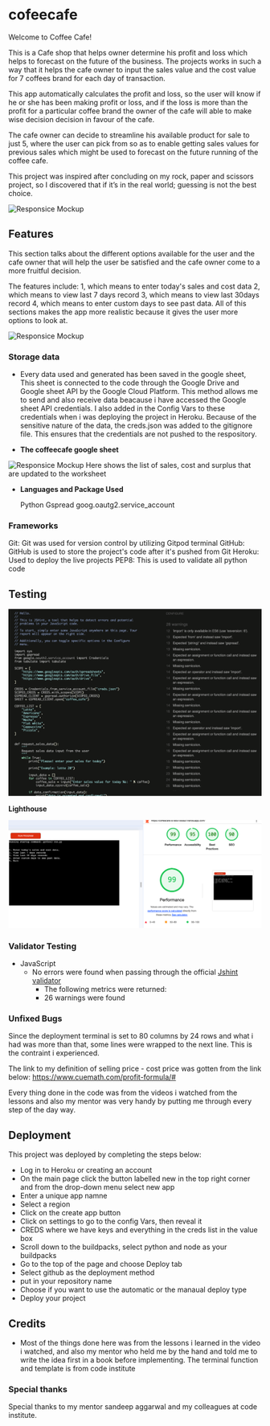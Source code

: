 # cofeecafe

Welcome to Coffee Cafe!

This is a Cafe shop that helps owner determine his profit and loss which helps to forecast on the future of the business. The projects works in such a way that it helps the cafe owner to  input the sales value and the cost value for 7 coffees brand for each day of transaction. 

This app automatically calculates the profit and loss, so the user will know if he or she has been making profit or loss, and if the loss is more than the profit for a particular coffee brand the owner of the cafe will able to make wise decision decision in favour of the cafe.

The cafe owner can decide to streamline his available product for sale to just 5, where the user can pick from so as to enable getting sales values for previous sales which might be used to forecast on the future running of the coffee cafe.

This project was inspired after concluding on my rock, paper and scissors project, so I discovered that if it’s in the real world; guessing is not the best choice.

![Responsice Mockup](coffe-cafe.png)


## Features

This section talks about the different options available for the user and the cafe owner that will help the user be satisfied and the cafe owner come to a more fruitful decision. 

The features include: 1, which means to enter today's sales and cost data
                      2, which means to view last 7 days record
                      3, which means to view last 30days record
                      4, which means to enter custom days to see past data.
All of this sections makes the app more realistic because it gives the user more options to look at.

![Responsice Mockup](coffecafe2.png)


### Storage data

  - Every data used and generated has been saved in the google sheet, This sheet is connected to the code through the  Google Drive and Google sheet API by the Google Cloud Platform. This method allows me to send and also receive data beacause i have accessed the Google sheet API credentials. I also added in the Config Vars to these credentials when i was deploying the project in Heroku. Because of the sensitive nature of the data, the creds.json was added to the gitignore file. This ensures that the credentials are not pushed to the respository.

- __The coffeecafe google sheet__

![Responsice Mockup](coffecafe.png)
 Here shows the list of sales, cost and surplus that are updated to the worksheet
 
- __Languages and Package Used__
  
    Python
    Gspread
    goog.oautg2.service_account
  


### Frameworks

  Git: Git was used for version control by utilizing Gitpod terminal
  GitHub: GitHub is used to store the project's code after it's pushed from Git
  Heroku: Used to deploy the live projects
  PEP8: This is used to validate all python code
  
  
## Testing


![Responsice Mockup](jshinttest.png)


__Lighthouse__
  
  ![Responsice Mockup](lighthouse.png)
  
### Validator Testing


- JavaScript
  - No errors were found when passing through the official [Jshint validator](https://jshint.com/)
    - The following metrics were returned:
    - 26 warnings were found
    
### Unfixed Bugs

Since the deployment terminal is set to 80 columns by 24 rows and what i had was more than that, some lines were wrapped to the next line. This is the contraint i experienced.

The link to my definition of selling price - cost price was gotten from the link below: https://www.cuemath.com/profit-formula/#

Every thing done in the code was from the videos i watched from the lessons and also my mentor was very handy by putting me through every step of the day way.

## Deployment
This project was deployed by completing the steps below:

  - Log in to Heroku or creating an account
  - On the main page click the button labelled new in the top right corner and from the drop-down menu select new app
  - Enter a unique app namne
  - Select a region
  - Click on the create app button
  - Click on settings to go to the config Vars, then reveal it
  - CREDS where we have keys and everything in the creds list in the value box
  - Scroll down to the buildpacks, select python and node as your buildpacks
  - Go to the top of the page and choose Deploy tab
  - Select github as the deployment method
  - put in your repository name
  - Choose if you want to use the automatic or the manaual deploy type
  - Deploy your project


## Credits

- Most of the things done here was from the lessons i learned in the video i watched, and also my mentor who held me by the hand and told me to write the idea first in a book before implementing. The terminal function and template is from code institute


### Special thanks
Special thanks to my mentor sandeep aggarwal and my colleagues at code institute.




